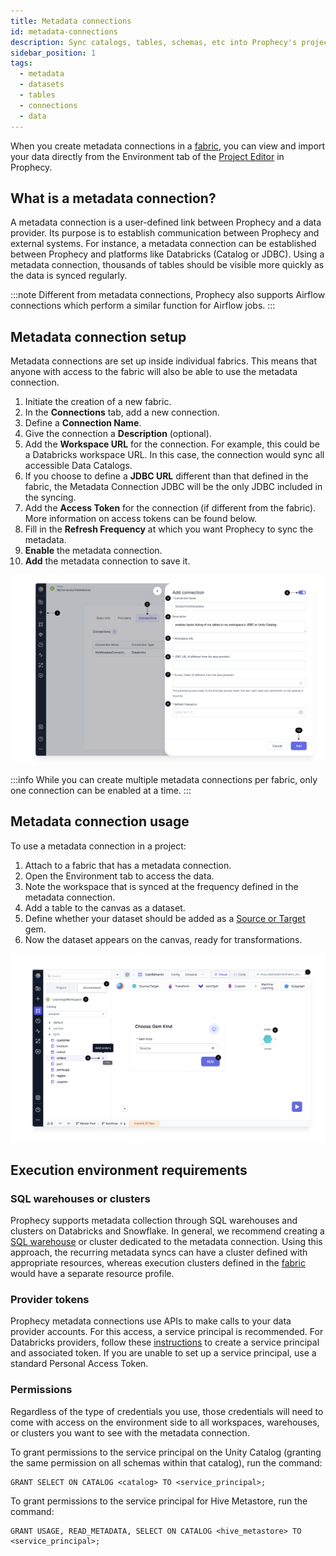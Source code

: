 ```yaml
---
title: Metadata connections
id: metadata-connections
description: Sync catalogs, tables, schemas, etc into Prophecy's project viewer
sidebar_position: 1
tags:
  - metadata
  - datasets
  - tables
  - connections
  - data
---
```


When you create metadata connections in a [fabric](docs/concepts/fabrics/fabrics.md), you can view and import your data directly from the Environment tab of the [Project Editor](/docs/concepts/project/project.md#project-editor) in Prophecy.

## What is a metadata connection?

A metadata connection is a user-defined link between Prophecy and a data provider. Its purpose is to establish communication between Prophecy and external systems. For instance, a metadata connection can be established between Prophecy and platforms like Databricks (Catalog or JDBC). Using a metadata connection, thousands of tables should be visible more quickly as the data is synced regularly.

:::note
Different from metadata connections, Prophecy also supports Airflow connections which perform a similar function for Airflow jobs.
:::

## Metadata connection setup

Metadata connections are set up inside individual fabrics. This means that anyone with access to the fabric will also be able to use the metadata connection.

1. Initiate the creation of a new fabric.
1. In the **Connections** tab, add a new connection.
1. Define a **Connection Name**.
1. Give the connection a **Description** (optional).
1. Add the **Workspace URL** for the connection. For example, this could be a Databricks workspace URL. In this case, the connection would sync all accessible Data Catalogs.
1. If you choose to define a **JDBC URL** different than that defined in the fabric, the Metadata Connection JDBC will be the only JDBC included in the syncing.
1. Add the **Access Token** for the connection (if different from the fabric). More information on access tokens can be found below.
1. Fill in the **Refresh Frequency** at which you want Prophecy to sync the metadata.
1. **Enable** the metadata connection.
1. **Add** the metadata connection to save it.

![CreateConnection](./img/1-create-connection.png)

:::info
While you can create multiple metadata connections per fabric, only one connection can be enabled at a time.
:::

## Metadata connection usage

To use a metadata connection in a project:

1. Attach to a fabric that has a metadata connection.
1. Open the Environment tab to access the data.
1. Note the workspace that is synced at the frequency defined in the metadata connection.
1. Add a table to the canvas as a dataset.
1. Define whether your dataset should be added as a [Source or Target](docs/Spark/gems/source-target/source-target.md) gem.
1. Now the dataset appears on the canvas, ready for transformations.

![AddGem](./img/2-add-gem.png)

## Execution environment requirements

### SQL warehouses or clusters

Prophecy supports metadata collection through SQL warehouses and clusters on Databricks and Snowflake. In general, we recommend creating a [SQL warehouse](https://docs.databricks.com/en/sql/admin/create-sql-warehouse.html#create-a-sql-warehouse) or cluster dedicated to the metadata connection. Using this approach, the recurring metadata syncs can have a cluster defined with appropriate resources, whereas execution clusters defined in the [fabric](/docs/concepts/fabrics/fabrics.md) would have a separate resource profile.

### Provider tokens

Prophecy metadata connections use APIs to make calls to your data provider accounts. For this access, a service principal is recommended. For Databricks providers, follow these [instructions](https://docs.databricks.com/en/dev-tools/service-principals.html#provision-a-service-principal-for-databricks-automation---databricks-ui) to create a service principal and associated token. If you are unable to set up a service principal, use a standard Personal Access Token.

### Permissions

Regardless of the type of credentials you use, those credentials will need to come with access on the environment side to all workspaces, warehouses, or clusters you want to see with the metadata connection.

To grant permissions to the service principal on the Unity Catalog (granting the same permission on all schemas within that catalog), run the command:

```
GRANT SELECT ON CATALOG <catalog> TO <service_principal>;
```

To grant permissions to the service principal for Hive Metastore, run the command:

```
GRANT USAGE, READ_METADATA, SELECT ON CATALOG <hive_metastore> TO <service_principal>;
```
